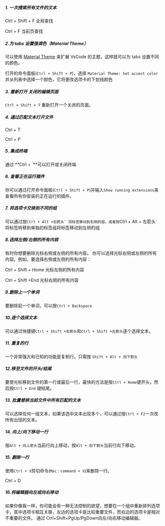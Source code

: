 ##### 1. 一次搜索所有文件的文本

 Ctrl + Shift + F  全局查找

Ctrl + F 当前页查找

##### 2.为 tabs 设置强调色（Material Theme）

可以使用 [Material Theme](https://link.juejin.im/?target=https%3A%2F%2Fmarketplace.visualstudio.com%2Fitems%3FitemName%3DEquinusocio.vsc-material-theme) 来扩展 VsCode 的主题，这样就可以为 tabs 设置不同的颜色。

打开的命令面板(`Ctrl + Shift + P`)，选择 `Material Theme: Set accent color`并从列表中选择一个颜色，它将更改选项卡的下划线颜色

##### 3. 重新打开 关闭的编辑页面

`Ctrl + Shift + T` 重新打开一个关闭的页面。

##### 4. 通过匹配文本打开文件

Ctrl + T 

Ctrl + P

##### 5. 集成终端

通过 **Ctrl + `**可以打开或关闭终端

##### 6. 查看正在运行插件

你可以通过打开命令面板(`Ctrl + Shift + P`)并输入`Show running extensions`来查看所有你安装的正在运行的插件。

##### 7. 将选项卡交换到不同的组

可以通过按`Ctrl + Alt +右箭头``将标签移动到右侧的组，或者按`Ctrl + Alt + 左箭头`将标签转移到单独的标签组将标签移动到左侧的组

##### 8.选择左侧/右侧的所有内容

有时你想要删除光标右侧或左侧的所有内容。 你可以选择光标右侧或左侧的所有内容。例如，要选择右侧或左侧的所有内容：

Ctrl + Shift + Home 光标左侧的所有内容

Ctrl + Shift +End 光标右侧的所有内容

##### 9.删除上一个单词

要删除前一个单词，可以按`Ctrl + Backspace`

##### 10.逐个选择文本

可以通过快捷键`Ctrl + Shift +右箭头`和`Ctrl + Shift +左箭头`逐个选择文本。

##### 11. 重复的行

一个非常强大和已知的功能是复制行。只需按 `Shift + Alt + 向下箭头`

##### 12.移至文件的开头/结尾

要使光标移到文件的第一行或最后一行，最快的方法是按`Ctrl + Home`键开头，然后按`Ctrl + End` 键结尾。

##### 13. 批量替换当前文件中所有匹配的文本

可以选择任何一组文本，如果该选中文本出现多个，可以通过按`Ctrl + F2`一次改所有出现的文本。

##### 14. 向上/向下移动一行

按`Alt + 向上箭头`当前行向上移动，按`Alt + 向下箭头`当前行向下移动。

##### 15. 删除一行

使用`Ctrl + X`剪切命令(`Mac：command + X`)来删除一行。

Ctrl + D

##### 16.将编辑器向左或向右移动

如果你像我一样，你可能会有一种无法控制的欲望，想要在一个组中重新排列选项卡，其中选项卡相互关联，左边的选项卡是比较重要文件，而右边的选项卡是相对不重要的文件。 通过 Ctrl+Shift+PgUp/PgDown向左/向右移动编辑器。



